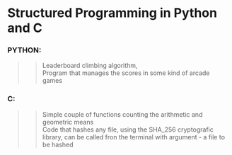 # Structured Programming in Python and C
### PYTHON: 
>> Leaderboard climbing algorithm,\
>> Program that manages the scores in some kind of arcade games
### C:
>> Simple couple of functions counting the arithmetic and geometric means\
>> Code that hashes any file, using the SHA_256 cryptografic library, can be called fron the terminal with argument - a file to be hashed
